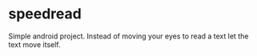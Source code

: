 # speedread
Simple android project. Instead of moving your eyes to read a text let the text move itself.
